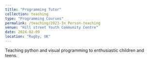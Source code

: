 ```yaml
---
title: "Programming Tutor"
collection: teaching
type: "Programming Courses"
permalink: /teaching/2023-In_Person-teaching
venue: "Hill street Youth Community Centre"
date: 2024-02-09
location: "Rugby, UK"
---
```


Teaching python and visual programming to enthusiastic children and teens.
